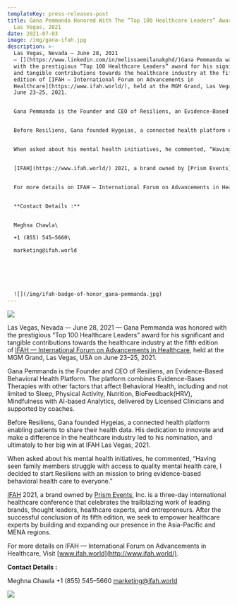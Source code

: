 ```yaml
---
templateKey: press-releases-post
title: Gana Pemmanda Honored With The “Top 100 Healthcare Leaders” Award At IFAH
  Las Vegas, 2021
date: 2021-07-03
image: /img/gana-ifah.jpg
description: >-
  Las Vegas, Nevada — June 28, 2021
  — [](https://www.linkedin.com/in/melissaemilanakphd/)Gana Pemmanda was honored
  with the prestigious “Top 100 Healthcare Leaders” award for his significant
  and tangible contributions towards the healthcare industry at the fifth
  edition of [IFAH — International Forum on Advancements in
  Healthcare](https://www.ifah.world/), held at the MGM Grand, Las Vegas, USA on
  June 23–25, 2021.


  Gana Pemmanda is the Founder and CEO of Resiliens, an Evidence-Based Behavioral Health Platform. The platform combines Evidence-Bases Therapies with other factors that affect Behavioral Health, including and not limited to Sleep, Physical Activity, Nutrition, BioFeedback(HRV), Mindfulness with AI-based Analytics, delivered by Licensed Clinicians and supported by coaches.


  Before Resiliens, Gana founded Hygeias, a connected health platform enabling patients to share their health data. His dedication to innovate and make a difference in the healthcare industry led to his nomination, and ultimately to her big win at IFAH Las Vegas, 2021.


  When asked about his mental health initiatives, he commented, “Having seen family members struggle with access to quality mental health care, I decided to start Resiliens with an mission to bring evidence-based behavioral health care to everyone.”


  [IFAH](https://www.ifah.world/) 2021, a brand owned by [Prism Events](https://www.prismevents.co/), Inc. is a three-day international healthcare conference that celebrates the trailblazing work of leading brands, thought leaders, healthcare experts, and entrepreneurs. After the successful conclusion of its fifth edition, we seek to empower healthcare experts by building and expanding our presence in the Asia-Pacific and MENA regions.


  For more details on IFAH — International Forum on Advancements in Healthcare, Visit [www.ifah.world](http://www.ifah.world/).


  **Contact Details :**


  Meghna Chawla\

  +1 (855) 545–5660\

  marketing@ifah.world






  ![](/img/ifah-badge-of-honor_gana-pemmanda.jpg)
---
```

![](/img/gana-ifah.jpg)

Las Vegas, Nevada — June 28, 2021 — [](https://www.linkedin.com/in/melissaemilanakphd/)Gana Pemmanda was honored with the prestigious “Top 100 Healthcare Leaders” award for his significant and tangible contributions towards the healthcare industry at the fifth edition of [IFAH — International Forum on Advancements in Healthcare](https://www.ifah.world/), held at the MGM Grand, Las Vegas, USA on June 23–25, 2021.

Gana Pemmanda is the Founder and CEO of Resiliens, an Evidence-Based Behavioral Health Platform. The platform combines Evidence-Bases Therapies with other factors that affect Behavioral Health, including and not limited to Sleep, Physical Activity, Nutrition, BioFeedback(HRV), Mindfulness with AI-based Analytics, delivered by Licensed Clinicians and supported by coaches.

Before Resiliens, Gana founded Hygeias, a connected health platform enabling patients to share their health data. His dedication to innovate and make a difference in the healthcare industry led to his nomination, and ultimately to her big win at IFAH Las Vegas, 2021.

When asked about his mental health initiatives, he commented, “Having seen family members struggle with access to quality mental health care, I decided to start Resiliens with an mission to bring evidence-based behavioral health care to everyone.”

[IFAH](https://www.ifah.world/) 2021, a brand owned by [Prism Events](https://www.prismevents.co/), Inc. is a three-day international healthcare conference that celebrates the trailblazing work of leading brands, thought leaders, healthcare experts, and entrepreneurs. After the successful conclusion of its fifth edition, we seek to empower healthcare experts by building and expanding our presence in the Asia-Pacific and MENA regions.

For more details on IFAH — International Forum on Advancements in Healthcare, Visit [www.ifah.world](http://www.ifah.world/).

**Contact Details :**

Meghna Chawla
+1 (855) 545–5660
marketing@ifah.world

![](/img/ifah-badge-of-honor_gana-pemmanda.jpg)